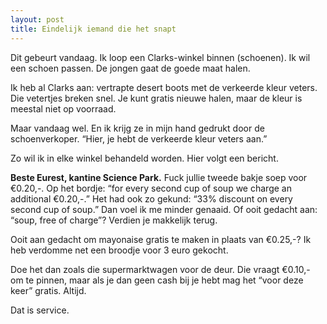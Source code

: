 ```yaml
---
layout: post
title: Eindelijk iemand die het snapt
---
```


Dit gebeurt vandaag. Ik loop een Clarks-winkel binnen (schoenen). Ik wil een schoen passen. De jongen gaat de goede maat halen.

Ik heb al Clarks aan: vertrapte desert boots met de verkeerde kleur veters. Die vetertjes breken snel. Je kunt gratis nieuwe halen, maar de kleur is meestal niet op voorraad.

Maar vandaag wel. En ik krijg ze in mijn hand gedrukt door de schoenverkoper. &ldquo;Hier, je hebt de verkeerde kleur veters aan.&rdquo;

Zo wil ik in elke winkel behandeld worden. Hier volgt een bericht.

**Beste Eurest, kantine Science Park.** Fuck jullie tweede bakje soep voor €0.20,-. Op het bordje: &ldquo;for every second cup of soup we charge an additional €0.20,-.&rdquo; Het had ook zo gekund: &ldquo;33% discount on every second cup of soup.&rdquo; Dan voel ik me minder genaaid. Of ooit gedacht aan: &ldquo;soup, free of charge&rdquo;? Verdien je makkelijk terug.

Ooit aan gedacht om mayonaise gratis te maken in plaats van €0.25,-? Ik heb verdomme net een broodje voor 3 euro gekocht.

Doe het dan zoals die supermarktwagen voor de deur. Die vraagt €0.10,- om te pinnen, maar als je dan geen cash bij je hebt mag het &ldquo;voor deze keer&rdquo; gratis. Altijd.

Dat is service.





 


